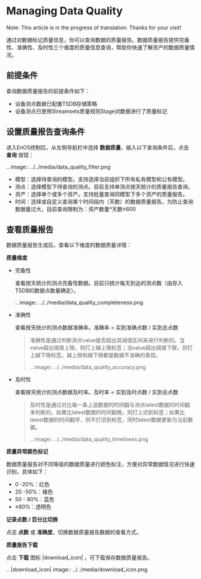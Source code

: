 # Managing Data Quality
Note: This article is in the progress of translation. Thanks for your visit!

通过对数据标记质量信息，你可以查询数据的质量报告。数据质量报告提供完备性、准确性、及时性三个维度的质量信息查询，帮助你快速了解资产的数据质量情况。

## 前提条件
查询数据质量报告的前提条件如下：
- 设备测点数据已配置TSDB存储策略
- 设备测点已使用Streamsets质量规则Stage对数据进行了质量标记

## 设置质量报告查询条件
进入EnOS控制后，从左侧导航栏中选择 **数据质量**，输入以下查询条件后，点击 **查询** 按钮：

.. image:: ../../media/data_quality_filter.png

- 模型：选择待查询的模型。支持选择当前组织下所有私有模型和公有模型。
- 测点：选择模型下待查询的测点。目前支持单测点按天统计的质量报告查询。
- 资产：选择单个或多个资产。支持批量查询同模型下多个资产的质量报告。
- 时间：选择或自定义查询某个时间段内（天数）的数据质量报告。为防止查询数据量过大，目前查询限制为：资产数量*天数≤600

## 查看质量报告

数据质量报告生成后，查看以下维度的数据质量详情：

**质量维度**

- 完备性 

  查看按天统计的测点完备性数据。目前只统计每天到达的测点数（由存入TSDB的数据点数量确定）。

  .. image:: ../../media/data_quality_completeness.png

- 准确性 

  查看按天统计的测点数据准确率。准确率 = 实到准确点数 / 实到总点数

  > 准确性是通过判断测点value是否超出其阈值区间来进行判断的。当value超出阈值上限，则打上越上限标签；当value超出阈值下限，则打上越下限标签。越上限和越下限都是数据不准确的表现。
  >
  > .. image:: ../../media/data_quality_accuracy.png

- 及时性 

  查看按天统计的测点数据及时率。及时率 = 实到及时点数 / 实到总点数

  > 及时性是通过对比每一条上送数据的时间戳与测点latest数据的时间戳来判断的。如果比latest数据的时间戳晚，则打上迟到标签；如果比latest数据的时间戳早，则不打迟到标签，同时latest数据更新为当前数据。
  >
  > .. image:: ../../media/data_quality_timeliness.png

**质量异常颜色标记**

数据质量报告对不同等级的数据质量进行颜色标注，方便对异常数据情况进行快速识别，具体如下：

- 0 -20%：红色
- 20 -50%：橘色
- 50 - 80%：蓝色
- ≥80%：透明色

**记录点数 / 百分比切换**

点击 **点数** 或 **准确度**，切换数据质量报告数据的查看方式。

**质量报告下载**

点击 **下载** 图标 |download_icon| ，可下载保存数据质量报告。



.. |download_icon| image:: ../../media/download_icon.png

<!--end-->

